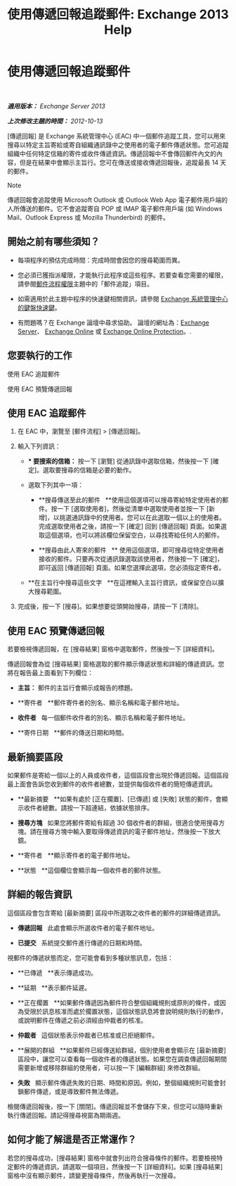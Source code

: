 ﻿---
title: '使用傳遞回報追蹤郵件: Exchange 2013 Help'
TOCTitle: 使用傳遞回報追蹤郵件
ms:assetid: a14e4e62-08ca-4a7b-92e1-d39fe3e0a9e5
ms:mtpsurl: https://technet.microsoft.com/zh-tw/library/JJ150554(v=EXCHG.150)
ms:contentKeyID: 50472355
ms.date: 01/04/2018
mtps_version: v=EXCHG.150
ms.translationtype: HT
---

# 使用傳遞回報追蹤郵件

 

_**適用版本：** Exchange Server 2013_

_**上次修改主題的時間：** 2012-10-13_

\[傳遞回報\] 是 Exchange 系統管理中心 (EAC) 中一個郵件追蹤工具，您可以用來搜尋以特定主旨寄給或寄自組織通訊錄中之使用者的電子郵件傳遞狀態。您可追蹤組織中任何特定信箱的寄件或收件傳遞資訊。傳遞回報中不會傳回郵件內文的內容，但是在結果中會顯示主旨行。您可在傳送或接收傳遞回報後，追蹤最長 14 天的郵件。


> [!NOTE]  
> 傳遞回報會追蹤使用 Microsoft Outlook 或 Outlook Web App 電子郵件用戶端的人所傳送的郵件。它不會追蹤寄自 POP 或 IMAP 電子郵件用戶端 (如 Windows Mail、Outlook Express 或 Mozilla Thunderbird) 的郵件。




## 開始之前有哪些須知？

  - 每項程序的預估完成時間：完成時間會因您的搜尋範圍而異。

  - 您必須已獲指派權限，才能執行此程序或這些程序。若要查看您需要的權限，請參閱[郵件流程權限](mail-flow-permissions-exchange-2013-help.md)主題中的「郵件追蹤」項目。

  - 如需適用於此主題中程序的快速鍵相關資訊，請參閱 [Exchange 系統管理中心的鍵盤快速鍵](keyboard-shortcuts-in-the-exchange-admin-center-exchange-online-protection-help.md)。

  - 有問題嗎？在 Exchange 論壇中尋求協助。 論壇的網址為：[Exchange Server](https://go.microsoft.com/fwlink/p/?linkid=60612)、 [Exchange Online](https://go.microsoft.com/fwlink/p/?linkid=267542) 或 [Exchange Online Protection](https://go.microsoft.com/fwlink/p/?linkid=285351)。.

## 您要執行的工作

使用 EAC 追蹤郵件

使用 EAC 預覽傳遞回報

## 使用 EAC 追蹤郵件

1.  在 EAC 中，瀏覽至 \[郵件流程\] \> \[傳遞回報\]。

2.  輸入下列資訊：
    
      - **\* 要搜索的信箱：**  按一下 \[瀏覽\] 從通訊錄中選取信箱，然後按一下 \[確定\]。選取要搜尋的信箱是必要的動作。
    
      - 選取下列其中一項：
        
          - **搜尋傳送至此的郵件   **使用這個選項可以搜尋寄給特定使用者的郵件。按一下 \[選取使用者\]，然後從清單中選取使用者並按一下 \[新增\]，以挑選通訊錄中的使用者。您可以在此選取一個以上的使用者。完成選取使用者之後，請按一下 \[確定\] 回到 \[傳遞回報\] 頁面。如果選取這個選項，也可以將該欄位保留空白，以尋找寄給任何人的郵件。
        
          - **搜尋由此人寄來的郵件   ** 使用這個選項，即可搜尋從特定使用者接收的郵件。只要再次從通訊錄選取該使用者，然後按一下 \[確定\]，即可返回 \[傳遞回報\] 頁面。如果您選擇此選項，您必須指定寄件者。
    
      - **在主旨行中搜尋這些文字   **在這裡輸入主旨行資訊，或保留空白以擴大搜尋範圍。

3.  完成後，按一下 \[搜尋\]。如果想要從頭開始搜尋，請按一下 \[清除\]。

## 使用 EAC 預覽傳遞回報

若要檢視傳遞回報，在 \[搜尋結果\] 窗格中選取郵件，然後按一下 \[詳細資料\]。

傳遞回報會為從 \[搜尋結果\] 窗格選取的郵件顯示傳遞狀態和詳細的傳遞資訊。您將在報告最上面看到下列欄位：

  - **主旨：** 郵件的主旨行會顯示成報告的標題。

  - **寄件者   **郵件寄件者的別名、顯示名稱和電子郵件地址。

  - **收件者**   每一個郵件收件者的別名、顯示名稱和電子郵件地址。

  - **寄件日期   **郵件的傳送日期和時間。

## 最新摘要區段

如果郵件是寄給一個以上的人員或收件者，這個區段會出現於傳遞回報。這個區段最上面會告訴您收到郵件的收件者總數，並提供每個收件者的簡短傳遞資訊。

  - **最新摘要   **如果有處於 \[正在擱置\]、\[已傳遞\] 或 \[失敗\] 狀態的郵件，會顯示收件者總數。請按一下超連結，依據狀態排序。

  - **搜尋方塊**   如果您將郵件寄給有超過 30 個收件者的群組，很適合使用搜尋方塊。請在搜尋方塊中輸入要取得傳遞資訊的電子郵件地址，然後按一下放大鏡。

  - **寄件者   **顯示寄件者的電子郵件地址。

  - **狀態   **這個欄位會顯示每一個收件者的郵件狀態。

## 詳細的報告資訊

這個區段會包含寄給 \[最新摘要\] 區段中所選取之收件者的郵件的詳細傳遞資訊。

  - **傳遞回報**   此處會顯示所選收件者的電子郵件地址。

  - **已提交**   系統提交郵件進行傳遞的日期和時間。

視郵件的傳遞狀態而定，您可能會看到多種狀態訊息，包括：

  - **已傳遞   **表示傳遞成功。

  - **延期   **表示郵件延遲。

  - **正在擱置   **如果郵件傳遞因為郵件符合整個組織規則或原則的條件，或因為受限於訊息核准而處於擱置狀態，這個狀態訊息將會說明規則執行的動作，或說明郵件在傳遞之前必須經由仲裁者的核准。

  - **仲裁者**   這個狀態表示仲裁者已核准或已拒絕郵件。

  - **展開的群組   **如果郵件已經傳送給群組，個別使用者會顯示在 \[最新摘要\] 區段中，讓您可以查看每一個收件者的傳遞狀態。如果您在調查傳遞回報期間需要新增或移除群組的使用者，可以按一下 \[編輯群組\] 來修改群組。

  - **失敗**   顯示郵件傳遞失敗的日期、時間和原因。例如，整個組織規則可能會封鎖郵件傳遞，或是導致郵件無法傳遞。

檢閱傳遞回報後，按一下 \[關閉\]。傳遞回報並不會儲存下來，但您可以隨時重新執行傳遞回報。請記得搜尋視窗為期兩週。

## 如何才能了解這是否正常運作？

若您的搜尋成功，\[搜尋結果\] 窗格中就會列出符合搜尋條件的郵件。若要檢視特定郵件的傳遞資訊，請選取一個項目，然後按一下 \[詳細資料\]。如果 \[搜尋結果\] 窗格中沒有顯示郵件，請變更搜尋條件，然後再執行一次搜尋。

